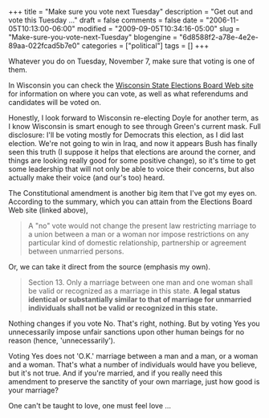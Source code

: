 +++
title = "Make sure you vote next Tuesday"
description = "Get out and vote this Tuesday ..."
draft = false
comments = false
date = "2006-11-05T10:13:00-06:00"
modified = "2009-09-05T10:34:16-05:00"
slug = "Make-sure-you-vote-next-Tuesday"
blogengine = "6d8588f2-a78e-4e2e-89aa-022fcad5b7e0"
categories = ["political"]
tags = []
+++

<p>Whatever you do on Tuesday, November 7, make sure that voting is one of them.<!--more--></p>
<p>In Wisconsin you can check the <a rel="nofollow" href="http://elections.state.wi.us/">Wisconsin State Elections Board Web site</a> for information on where you can vote, as well as what referendums and candidates will be voted on.</p>
<p>Honestly, I look forward to Wisconsin re-electing Doyle for another term, as I know Wisconsin is smart enough to see through Green's current mask. Full disclosure: I'll be voting mostly for Democrats this election, as I did last election. We're not going to win in Iraq, and now it appears Bush has finally seen this truth (I suppose it helps that elections are around the corner, and things are looking really good for some positive change), so it's time to get some leadership that will not only be able to voice their concerns, but also actually make their voice (and our's too) heard.</p>
<p>The Constitutional amendment is another big item that I've got my eyes on. According to the summary, which you can attain from the Elections Board Web site (linked above),</p>
<blockquote>A "no" vote would not change the present law restricting marriage to a union between a man or a woman nor impose restrictions on any particular kind of domestic relationship, partnership or agreement between unmarried persons.</blockquote>
<p>Or, we can take it direct from the source (emphasis my own).</p>
<blockquote>Section 13. Only a marriage between one man and one woman shall be valid or recognized as a marriage in this state. <strong>A legal status identical or substantially similar to that of marriage for unmarried individuals shall not be valid or recognized in this state.</strong></blockquote>
<p>Nothing changes if you vote No. That's right, nothing. But by voting Yes you unnecessarily impose unfair sanctions upon other human beings for no reason (hence, 'unnecessarily').</p>
<p>Voting Yes does not 'O.K.' marriage between a man and a man, or a woman and a woman. That's what a number of individuals would have you believe, but it's not true. And if you're married, and if you really need this amendment to preserve the sanctity of your own marriage, just how good is your marriage?</p>
<p>One can't be taught to love, one must feel love ...</p>
